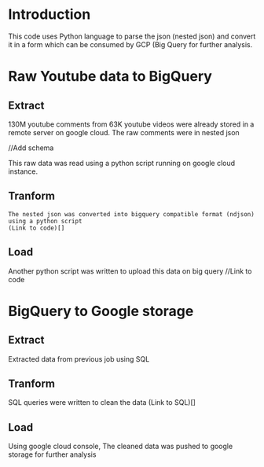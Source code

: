 # Introduction
This code uses Python language to parse the json (nested json) and convert it in a form which can be consumed by GCP (Big Query for further analysis.

# Raw Youtube data to BigQuery
## Extract
 130M youtube comments from 63K youtube videos were already stored in a remote server on google cloud. The raw comments were in nested json

 //Add schema

 This raw data was read using a python script running on google cloud instance.


## Tranform
 	The nested json was converted into bigquery compatible format (ndjson) using a python script 	
 	(Link to code)[]
 

 ## Load
 Another python script was written to upload this data on big query 	//Link to code



# BigQuery to Google storage
## Extract
 Extracted data from previous job using SQL

## Tranform
  SQL queries were written to clean the data (Link to SQL)[]

 ## Load
 Using google cloud console, The cleaned data was pushed to google storage for further analysis
